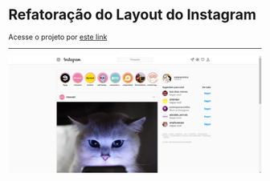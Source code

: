 # Refatoração do Layout do Instagram
Acesse o projeto por [este link](https://luanerdy.github.io/reactgram2/)
___
![print](./public/print.png)